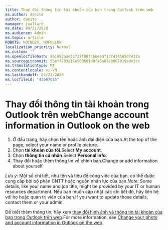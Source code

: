 ```yaml
---
title: Thay đổi thông tin tài khoản của bạn trong Outlook trên web
ms.author: daeite
author: daeite
manager: joallard
ms.date: 04/21/2020
ms.audience: Admin
ms.topic: article
ROBOTS: NOINDEX, NOFOLLOW
localization_priority: Normal
ms.custom: ''
ms.openlocfilehash: 861892a3e51727f00fcbbeedf1cf434589d7432a
ms.sourcegitcommit: 55eff703a17e500681d8fa6a87eb067019ade3cc
ms.translationtype: MT
ms.contentlocale: vi-VN
ms.lasthandoff: 04/22/2020
ms.locfileid: "43667015"
---
```

# <a name="change-account-information-in-outlook-on-the-web"></a><span data-ttu-id="caf48-102">Thay đổi thông tin tài khoản trong Outlook trên web</span><span class="sxs-lookup"><span data-stu-id="caf48-102">Change account information in Outlook on the web</span></span>

1. <span data-ttu-id="caf48-103">Ở đầu trang, hãy chọn tên hoặc ảnh đại diện của bạn.</span><span class="sxs-lookup"><span data-stu-id="caf48-103">At the top of the page, select your name or profile picture.</span></span>
1. <span data-ttu-id="caf48-104">Chọn **tài khoản của tôi**.</span><span class="sxs-lookup"><span data-stu-id="caf48-104">Select **My account**.</span></span>
1. <span data-ttu-id="caf48-105">Chọn **thông tin cá nhân**.</span><span class="sxs-lookup"><span data-stu-id="caf48-105">Select **Personal info**.</span></span>
1. <span data-ttu-id="caf48-106">Thay đổi hoặc thêm thông tin về chính bạn.</span><span class="sxs-lookup"><span data-stu-id="caf48-106">Change or add information about yourself.</span></span>

<span data-ttu-id="caf48-107">*Lưu ý:* Một số chi tiết, như tên và tiêu đề công việc của bạn, có thể được cung cấp bởi bộ phận CNTT hoặc nguồn nhân lực của bạn.</span><span class="sxs-lookup"><span data-stu-id="caf48-107">*Note:* Some details, like your name and job title, might be provided by your IT or human resources department.</span></span> <span data-ttu-id="caf48-108">Nếu bạn muốn cập nhật các chi tiết đó, hãy liên hệ với họ hoặc quản trị viên của bạn.</span><span class="sxs-lookup"><span data-stu-id="caf48-108">If you want to update those details, contact them or your admin.</span></span>

<span data-ttu-id="caf48-109">Để biết thêm thông tin, hãy xem [thay đổi hình ảnh và thông tin tài khoản của bạn trong Outlook trên web](https://support.office.com/article/b2dbb289-851d-4bed-93c3-3e136f5659ec).</span><span class="sxs-lookup"><span data-stu-id="caf48-109">For more information, see [Change your photo and account information in Outlook on the web](https://support.office.com/article/b2dbb289-851d-4bed-93c3-3e136f5659ec).</span></span>